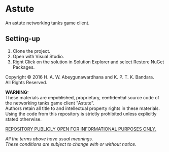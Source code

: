 # Astute
An astute networking tanks game client. 

## Setting-up
1. Clone the project.  
2. Open with Visual Studio.
3. Right Click on the solution in Solution Explorer and select Restore NuGet Packages. 

Copyright © 2016 H. A. W. Abeygunawardhana and K. P. T. K. Bandara.  
All Rights Reserved.  

**WARNING:**  
These materials are ~~unpublished~~, proprietary, ~~confidential~~ source code of the networking tanks game client "Astute".  
Authors retain all title to and intellectual property rights in these materials.  
Using the code from this repository is strictly prohibited unless explicitly stated otherwise.  

<u>REPOSITORY PUBLICLY OPEN FOR INFORMATIONAL PURPOSES ONLY. </u>

*All the terms above have usual meanings.*  
*These conditions are subject to change with or without notice.*
